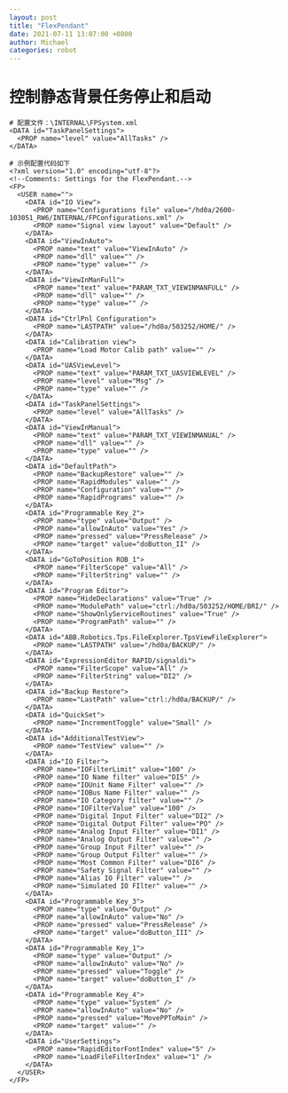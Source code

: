 ```yaml
---
layout: post
title: "FlexPendant"
date: 2021-07-11 13:07:00 +0800
author: Michael
categories: robot
---
```


# 控制静态背景任务停止和启动
	# 配置文件：\INTERNAL\FPSystem.xml
    <DATA id="TaskPanelSettings">
      <PROP name="level" value="AllTasks" />
    </DATA>

	# 示例配置代码如下
	<?xml version="1.0" encoding="utf-8"?>
	<!--Comments: Settings for the FlexPendant.-->
	<FP>
	  <USER name="">
	    <DATA id="IO View">
	      <PROP name="Configurations file" value="/hd0a/2600-103051_RW6/INTERNAL/FPConfigurations.xml" />
	      <PROP name="Signal view layout" value="Default" />
	    </DATA>
	    <DATA id="ViewInAuto">
	      <PROP name="text" value="ViewInAuto" />
	      <PROP name="dll" value="" />
	      <PROP name="type" value="" />
	    </DATA>
	    <DATA id="ViewInManFull">
	      <PROP name="text" value="PARAM_TXT_VIEWINMANFULL" />
	      <PROP name="dll" value="" />
	      <PROP name="type" value="" />
	    </DATA>
	    <DATA id="CtrlPnl Configuration">
	      <PROP name="LASTPATH" value="/hd0a/503252/HOME/" />
	    </DATA>
	    <DATA id="Calibration view">
	      <PROP name="Load Motor Calib path" value="" />
	    </DATA>
	    <DATA id="UASViewLevel">
	      <PROP name="text" value="PARAM_TXT_UASVIEWLEVEL" />
	      <PROP name="level" value="Msg" />
	      <PROP name="type" value="" />
	    </DATA>
	    <DATA id="TaskPanelSettings">
	      <PROP name="level" value="AllTasks" />
	    </DATA>
	    <DATA id="ViewInManual">
	      <PROP name="text" value="PARAM_TXT_VIEWINMANUAL" />
	      <PROP name="dll" value="" />
	      <PROP name="type" value="" />
	    </DATA>
	    <DATA id="DefaultPath">
	      <PROP name="BackupRestore" value="" />
	      <PROP name="RapidModules" value="" />
	      <PROP name="Configuration" value="" />
	      <PROP name="RapidPrograms" value="" />
	    </DATA>
	    <DATA id="Programmable Key_2">
	      <PROP name="type" value="Output" />
	      <PROP name="allowInAuto" value="Yes" />
	      <PROP name="pressed" value="PressRelease" />
	      <PROP name="target" value="doButton_II" />
	    </DATA>
	    <DATA id="GoToPosition ROB_1">
	      <PROP name="FilterScope" value="All" />
	      <PROP name="FilterString" value="" />
	    </DATA>
	    <DATA id="Program Editor">
	      <PROP name="HideDeclarations" value="True" />
	      <PROP name="ModulePath" value="ctrl:/hd0a/503252/HOME/BRI/" />
	      <PROP name="ShowOnlyServiceRoutines" value="True" />
	      <PROP name="ProgramPath" value="" />
	    </DATA>
	    <DATA id="ABB.Robotics.Tps.FileExplorer.TpsViewFileExplorer">
	      <PROP name="LASTPATH" value="/hd0a/BACKUP/" />
	    </DATA>
	    <DATA id="ExpressionEditor RAPID/signaldi">
	      <PROP name="FilterScope" value="All" />
	      <PROP name="FilterString" value="DI2" />
	    </DATA>
	    <DATA id="Backup Restore">
	      <PROP name="LastPath" value="ctrl:/hd0a/BACKUP/" />
	    </DATA>
	    <DATA id="QuickSet">
	      <PROP name="IncrementToggle" value="Small" />
	    </DATA>
	    <DATA id="AdditionalTestView">
	      <PROP name="TestView" value="" />
	    </DATA>
	    <DATA id="IO Filter">
	      <PROP name="IOFilterLimit" value="100" />
	      <PROP name="IO Name filter" value="DI5" />
	      <PROP name="IOUnit Name Filter" value="" />
	      <PROP name="IOBus Name Filter" value="" />
	      <PROP name="IO Category filter" value="" />
	      <PROP name="IOFilterValue" value="100" />
	      <PROP name="Digital Input Filter" value="DI2" />
	      <PROP name="Digital Output Filter" value="PO" />
	      <PROP name="Analog Input Filter" value="DI1" />
	      <PROP name="Analog Output Filter" value="" />
	      <PROP name="Group Input Filter" value="" />
	      <PROP name="Group Output Filter" value="" />
	      <PROP name="Most Common Filter" value="DI6" />
	      <PROP name="Safety Signal Filter" value="" />
	      <PROP name="Alias IO Filter" value="" />
	      <PROP name="Simulated IO FIlter" value="" />
	    </DATA>
	    <DATA id="Programmable Key_3">
	      <PROP name="type" value="Output" />
	      <PROP name="allowInAuto" value="No" />
	      <PROP name="pressed" value="PressRelease" />
	      <PROP name="target" value="doButton_III" />
	    </DATA>
	    <DATA id="Programmable Key_1">
	      <PROP name="type" value="Output" />
	      <PROP name="allowInAuto" value="No" />
	      <PROP name="pressed" value="Toggle" />
	      <PROP name="target" value="doButton_I" />
	    </DATA>
	    <DATA id="Programmable Key_4">
	      <PROP name="type" value="System" />
	      <PROP name="allowInAuto" value="No" />
	      <PROP name="pressed" value="MovePPToMain" />
	      <PROP name="target" value="" />
	    </DATA>
	    <DATA id="UserSettings">
	      <PROP name="RapidEditorFontIndex" value="5" />
	      <PROP name="LoadFileFilterIndex" value="1" />
	    </DATA>
	  </USER>
	</FP>